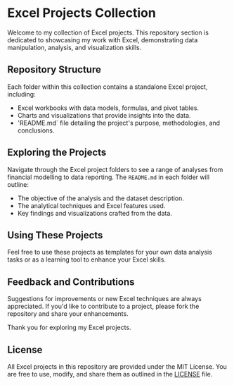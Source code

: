 # Excel Projects Collection

Welcome to my collection of Excel projects. This repository section is dedicated to showcasing my work with Excel, demonstrating data manipulation, analysis, and visualization skills.

## Repository Structure

Each folder within this collection contains a standalone Excel project, including:

- Excel workbooks with data models, formulas, and pivot tables.
- Charts and visualizations that provide insights into the data.
-  'README.md` file detailing the project's purpose, methodologies, and conclusions.

## Exploring the Projects

Navigate through the Excel project folders to see a range of analyses from financial modelling to data reporting. The `README.md` in each folder will outline:

- The objective of the analysis and the dataset description.
- The analytical techniques and Excel features used.
- Key findings and visualizations crafted from the data.

## Using These Projects

Feel free to use these projects as templates for your own data analysis tasks or as a learning tool to enhance your Excel skills.

## Feedback and Contributions

Suggestions for improvements or new Excel techniques are always appreciated. If you'd like to contribute to a project, please fork the repository and share your enhancements.

Thank you for exploring my Excel projects.

## License

All Excel projects in this repository are provided under the MIT License. You are free to use, modify, and share them as outlined in the [LICENSE](LICENSE.md) file.
